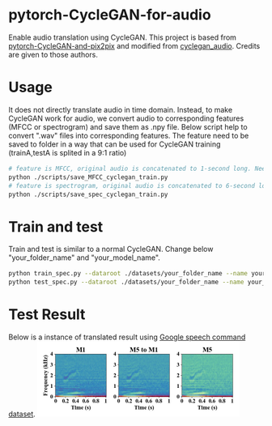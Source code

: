 # pytorch-CycleGAN-for-audio
Enable audio translation using CycleGAN. This project is based from [pytorch-CycleGAN-and-pix2pix](https://github.com/junyanz/pytorch-CycleGAN-and-pix2pix/blob/master/README.md) and modified from [cyclegan_audio](https://github.com/vicpc00/cyclegan_audio). Credits are given to those authors.

# Usage
It does not directly translate audio in time domain. Instead, to make CycleGAN work for audio, we convert audio to corresponding features (MFCC or spectrogram) and save them as .npy file. Below script help to convert ".wav" files into corresponding features. The feature need to be saved to folder in a way that can be used for CycleGAN training (trainA,testA is splited in a 9:1 ratio)
```bash
# feature is MFCC, original audio is concatenated to 1-second long. Need to specify the source and destination in script
python ./scripts/save_MFCC_cyclegan_train.py
# feature is spectrogram, original audio is concatenated to 6-second long. Need to specify the source and destination in script
python ./scripts/save_spec_cyclegan_train.py
```
# Train and test
Train and test is similar to a normal CycleGAN. Change below "your_folder_name" and "your_model_name".
```bash
python train_spec.py --dataroot ./datasets/your_folder_name --name your_model_name --model cycle_gan --gpu_ids 0 --dataset_mode unaligned_spec
python test_spec.py --dataroot ./datasets/your_folder_name --name your_model_name --model cycle_gan
```
# Test Result
Below is a instance of translated result using [Google speech command dataset](http://download.tensorflow.org/data/speech_commands_v0.01.tar.gz).
<img src='imgs/translate_exp.jpg' width='400px'/>
